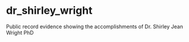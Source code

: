 # dr_shirley_wright
Public record evidence showing the accomplishments of Dr. Shirley Jean Wright PhD
